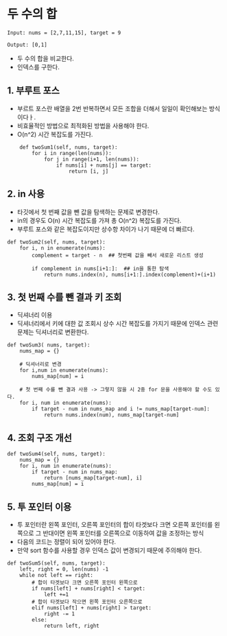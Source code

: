 # 두 수의 합

~~~
Input: nums = [2,7,11,15], target = 9

Output: [0,1]
~~~

* 두 수의 합을 비교한다.
* 인덱스를 구한다.

## 1. 부루트 포스

* 부르트 포스란 배열을 2번 반복하면서 모든 조합을 더해서 일일이 확인해보는 방식이다ㅏ.
* 비효율적인 방법으로 최적화된 방법을 사용해야 한다.
* O(n^2) 시간 복잡도를 가진다.

~~~
    def twoSum1(self, nums, target):
        for i in range(len(nums)):
            for j in range(i+1, len(nums)):
                if nums[i] + nums[j] == target:
                    return [i, j]
~~~

## 2. in 사용

* 타깃에서 첫 번째 값을 뺀 값을 탐색하는 문제로 변경한다.
* in의 경우도 O(n) 시간 복잡도를 가져 총 O(n^2) 복잡도를 가진다.
* 부루트 포스와 같은 복잡도이지만 상수항 차이가 나기 때문에 더 빠르다.

~~~
def twoSum2(self, nums, target):
    for i, n in enumerate(nums):
        complement = target - n  ## 첫번째 값을 빼서 새로운 리스트 생성

        if complement in nums[i+1:]:  ## in을 통한 탐색
            return nums.index(n), nums[i+1:].index(complement)+(i+1)
~~~

## 3. 첫 번째 수를 뺀 결과 키 조회

* 딕셔너리 이용
* 딕셔너리에서 키에 대한 값 조회시 상수 시간 복잡도를 가지기 때문에 인덱스 관련 문제는 딕셔너리로 변환한다.

~~~
def twoSum3( nums, target):
    nums_map = {}

    # 딕셔너리로 변경 
    for i,num in enumerate(nums):
        nums_map[num] = i

    # 첫 번째 수를 뺀 결과 사용 -> 그렇지 않을 시 2중 for 문을 사용해야 할 수도 있다.
    for i, num in enumerate(nums):
        if target - num in nums_map and i != nums_map[target-num]:
            return nums.index(num), nums_map[target-num]
~~~

## 4. 조회 구조 개선

~~~
def twoSum4(self, nums, target):
    nums_map = {}
    for i, num in enumerate(nums):
        if target - num in nums_map:
            return [nums_map[target-num], i]
        nums_map[num] = i
~~~

## 5. 투 포인터 이용

* 투 포인터란 왼쪽 포인터, 오른쪽 포인터의 합이 타겟보다 크면 오른쪽 포인터를 왼쪽으로 그 반대이면 왼쪽 포인터를 오른쪽으로 이동하여 값을 조정하는 방식
* 다음의 코드는 정렬이 되어 있어야 한다. 
* 만약 sort 함수를 사용할 경우 인덱스 값이 변경되기 때문에 주의해야 한다. 

~~~
def twoSum5(self, nums, target):
    left, right = 0, len(nums) -1
    while not left == right:
        # 합이 타겟보다 크면 오른쪽 포인터 왼쪽으로
        if nums[left] + nums[right] < target:
            left +=1
        # 합이 타겟보다 작으면 왼쪽 포인터 오른쪽으로
        elif nums[left] + nums[right] > target:
            right -= 1
        else:
            return left, right
~~~